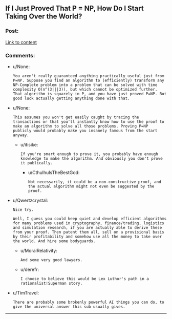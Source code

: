 ## If I Just Proved That P = NP, How Do I Start Taking Over the World?

### Post:

[Link to content](https://www.quora.com/If-I-just-proved-that-P-NP-how-do-I-start-taking-over-the-world)

### Comments:

- u/None:
  ```
  You aren't really guaranteed anything practically useful just from P=NP. Suppose you find an algorithm to (efficiently) transform any NP-Complete problem into a problem that can be solved with time complexity O(n^(3|||3)), but which cannot be optimized further. That algorithm is squarely in P, and you have just proved P=NP. But good luck actually getting anything done with that.
  ```

- u/None:
  ```
  This assumes you won't get easily caught by tracing the transactions or that you'll instantly know how to use the proof to make an algorithm to solve all those problems. Proving P=NP publicly would probably make you insanely famous from the start anyway.
  ```

  - u/itisike:
    ```
    If you're smart enough to prove it, you probably have enough knowledge to make the algorithm. And obviously you don't prove it publically.
    ```

    - u/CthulhuIsTheBestGod:
      ```
      Not necessarily, it could be a non-constructive proof, and the actual algorithm might not even be suggested by the proof.
      ```

- u/Qwertzcrystal:
  ```
  Nice try.

  Well, I guess you could keep quiet and develop efficient algorithms for many problems used in cryptography, finance/trading, logistics and simulation research, if you are actually able to derive these from your proof. Then patent them all, sell on a provisional basis by their profitability and somehow use all the money to take over the world. And hire some bodyguards.
  ```

  - u/MoralRelativity:
    ```
    And some very good lawyers.
    ```

  - u/derefr:
    ```
    I choose to believe this would be Lex Luthor's path in a rationalist!Superman story.
    ```

- u/TimTravel:
  ```
  There are probably some brokenly powerful AI things you can do, to give the universal answer this sub usually gives.
  ```

---

